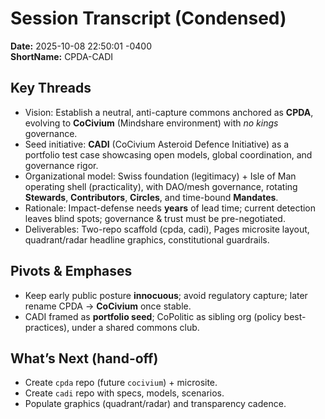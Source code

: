 # Session Transcript (Condensed)

**Date:** 2025-10-08 22:50:01 -0400  
**ShortName:** CPDA-CADI

## Key Threads
- Vision: Establish a neutral, anti-capture commons anchored as **CPDA**, evolving to **CoCivium** (Mindshare environment) with *no kings* governance.
- Seed initiative: **CADI** (CoCivium Asteroid Defence Initiative) as a portfolio test case showcasing open models, global coordination, and governance rigor.
- Organizational model: Swiss foundation (legitimacy) + Isle of Man operating shell (practicality), with DAO/mesh governance, rotating **Stewards**, **Contributors**, **Circles**, and time-bound **Mandates**.
- Rationale: Impact-defense needs **years** of lead time; current detection leaves blind spots; governance & trust must be pre-negotiated.
- Deliverables: Two-repo scaffold (cpda, cadi), Pages microsite layout, quadrant/radar headline graphics, constitutional guardrails.

## Pivots & Emphases
- Keep early public posture **innocuous**; avoid regulatory capture; later rename CPDA → **CoCivium** once stable.
- CADI framed as **portfolio seed**; CoPolitic as sibling org (policy best-practices), under a shared commons club.

## What’s Next (hand-off)
- Create `cpda` repo (future `cocivium`) + microsite.
- Create `cadi` repo with specs, models, scenarios.
- Populate graphics (quadrant/radar) and transparency cadence.
